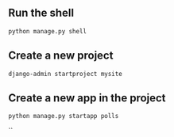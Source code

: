## Run the shell

`python manage.py shell`

## Create a new project

`django-admin startproject mysite`

## Create a new app in the project

`python manage.py startapp polls`

``
